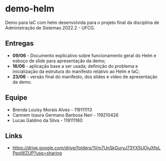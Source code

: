 # demo-helm
Demo para IaC com helm desenvolvida para o projeto final da disciplina de Administração de Sistemas 2022.2 -  UFCG.


## Entregas

* **09/06** - Documento explicativo sobre funcionamento geral do Helm e esboço de slide para apresentação da demo;
* **16/06** - aplicação base a ser usada, definição do problema e inicialização da estrutura do manifesto relativo ao Helm e IaC;
* **23/06** - versão final do manifesto, dos slides e vídeo de apresentação da demo.

## Equipe

* Brenda Louisy Morais Alves - 119111113
* Carmem Izaura Germano Barbosa Neri - 119210426
* Lucas Galdino da Silva - 119111160

## Links
* https://drive.google.com/drive/folders/1Vm7UnSkGuryJ73YX5UOjuXfpLPpqWZUP?usp=sharing
